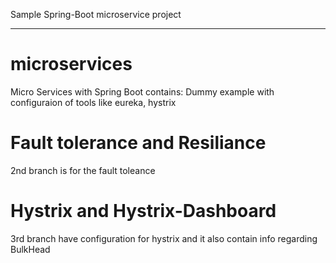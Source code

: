 Sample Spring-Boot microservice project
<hr/>

# microservices
Micro Services with Spring Boot contains: Dummy example with configuraion of tools like eureka, hystrix

# Fault tolerance and Resiliance
2nd branch is for the fault toleance

# Hystrix and Hystrix-Dashboard
3rd branch have configuration for hystrix and it also contain info regarding BulkHead
